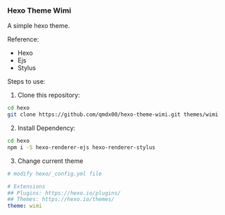 ### Hexo Theme Wimi

A simple hexo theme.

Reference:
- Hexo
- Ejs
- Stylus

Steps to use:
1. Clone this repository: 
```bash
cd hexo
git clone https://github.com/qmdx00/hexo-theme-wimi.git themes/wimi
```
2. Install Dependency: 
```bash
cd hexo
npm i -S hexo-renderer-ejs hexo-renderer-stylus
```
3. Change current theme
```yaml
# modify hexo/_config.yml file

# Extensions
## Plugins: https://hexo.io/plugins/
## Themes: https://hexo.io/themes/
theme: wimi
```